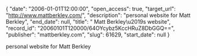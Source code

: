 {
  "date": "2006-01-01T12:00:00", 
  "open_access": true, 
  "target_url": "http://www.mattberkley.com/", 
  "description": "personal website for Matt Berkley", 
  "end_date": null, 
  "title": " Matt Berkley\u2019s website", 
  "record_id": "20060101T120000/64OYcybz5KccHRuZ8DbGGQ==", 
  "publisher": "mattberkley.com", 
  "slug": 61629, 
  "start_date": null
}

personal website for Matt Berkley